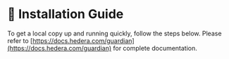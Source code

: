 # 📖 Installation Guide

To get a local copy up and running quickly, follow the steps below. Please refer to [https://docs.hedera.com/guardian](https://docs.hedera.com/guardian) for complete documentation.
